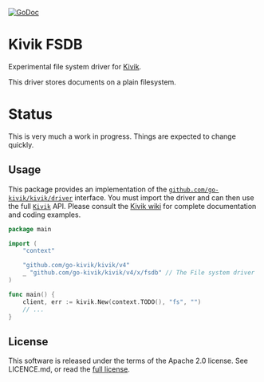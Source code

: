 [![GoDoc](https://godoc.org/github.com/go-kivik/kivik/v4/x/fsdb?status.svg)](http://godoc.org/github.com/go-kivik/fsdb)

# Kivik FSDB

Experimental file system driver for [Kivik](https://github.com/go-kivik/kivik/v4).

This driver stores documents on a plain filesystem.

# Status

This is very much a work in progress. Things are expected to change quickly.

## Usage

This package provides an implementation of the
[`github.com/go-kivik/kivik/driver`](http://godoc.org/github.com/go-kivik/kivik/driver)
interface. You must import the driver and can then use the full
[`Kivik`](http://godoc.org/github.com/go-kivik/kivik) API. Please consult the
[Kivik wiki](https://github.com/go-kivik/kivik/wiki) for complete documentation
and coding examples.

```go
package main

import (
    "context"

    "github.com/go-kivik/kivik/v4"
    _ "github.com/go-kivik/kivik/v4/x/fsdb" // The File system driver
)

func main() {
    client, err := kivik.New(context.TODO(), "fs", "")
    // ...
}
```

## License

This software is released under the terms of the Apache 2.0 license. See
LICENCE.md, or read the [full license](http://www.apache.org/licenses/LICENSE-2.0).
